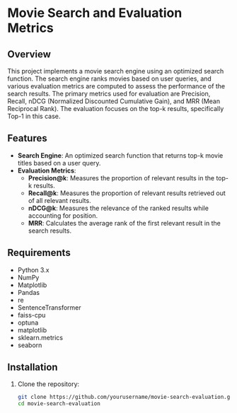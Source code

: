 # Movie Search and Evaluation Metrics

## Overview
This project implements a movie search engine using an optimized search function. The search engine ranks movies based on user queries, and various evaluation metrics are computed to assess the performance of the search results. The primary metrics used for evaluation are Precision, Recall, nDCG (Normalized Discounted Cumulative Gain), and MRR (Mean Reciprocal Rank). The evaluation focuses on the top-k results, specifically Top-1 in this case.

## Features
- **Search Engine**: An optimized search function that returns top-k movie titles based on a user query.
- **Evaluation Metrics**:
  - **Precision@k**: Measures the proportion of relevant results in the top-k results.
  - **Recall@k**: Measures the proportion of relevant results retrieved out of all relevant results.
  - **nDCG@k**: Measures the relevance of the ranked results while accounting for position.
  - **MRR**: Calculates the average rank of the first relevant result in the search results.
  

## Requirements
- Python 3.x
- NumPy
- Matplotlib
- Pandas 
- re
- SentenceTransformer
- faiss-cpu
- optuna
- matplotlib
- sklearn.metrics
- seaborn

## Installation
1. Clone the repository:
   ```bash
   git clone https://github.com/yourusername/movie-search-evaluation.git
   cd movie-search-evaluation
